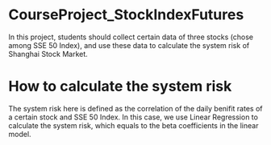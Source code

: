 # CourseProject_StockIndexFutures

In this project, students should collect certain data of three stocks (chose among SSE 50 Index), and use these data to calculate the system risk of Shanghai Stock Market.

# How to calculate the system risk

The system risk here is defined as the correlation of the daily benifit rates of a certain stock and SSE 50 Index. In this case, we use Linear Regression to calculate the system risk, which equals to the beta coefficients in the linear model.
